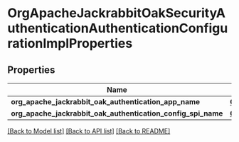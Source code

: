 # OrgApacheJackrabbitOakSecurityAuthenticationAuthenticationConfigurationImplProperties

## Properties
Name | Type | Description | Notes
------------ | ------------- | ------------- | -------------
**org_apache_jackrabbit_oak_authentication_app_name** | [**ConfigNodePropertyString**](ConfigNodePropertyString.md) |  | [optional] 
**org_apache_jackrabbit_oak_authentication_config_spi_name** | [**ConfigNodePropertyString**](ConfigNodePropertyString.md) |  | [optional] 

[[Back to Model list]](../README.md#documentation-for-models) [[Back to API list]](../README.md#documentation-for-api-endpoints) [[Back to README]](../README.md)


